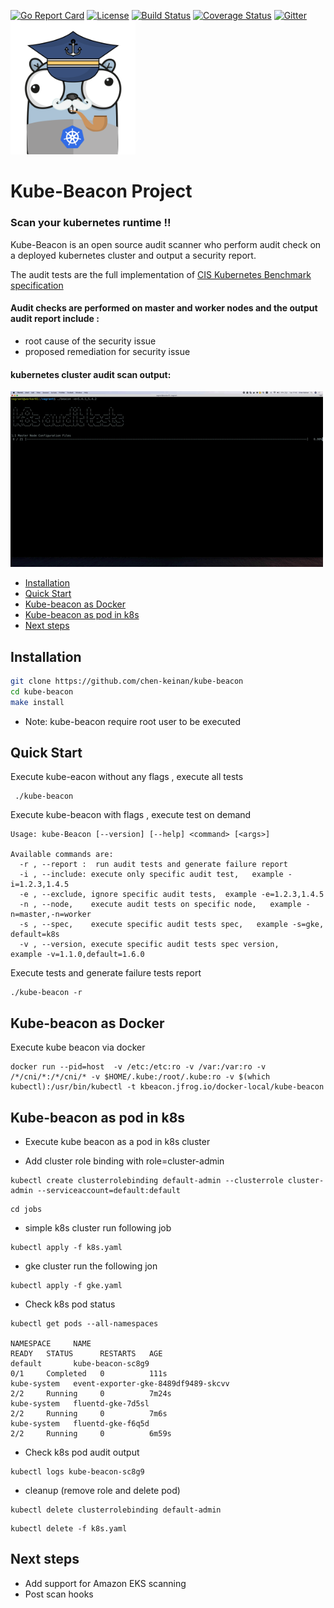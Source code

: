[![Go Report Card](https://goreportcard.com/badge/github.com/chen-keinan/beacon)](https://goreportcard.com/report/github.com/chen-keinan/beacon)
[![License](https://img.shields.io/badge/License-Apache%202.0-blue.svg)](https://github.com/chen-keinan/beacon/blob/main/LICENSE)
[![Build Status](https://travis-ci.com/chen-keinan/kube-beacon.svg?branch=main)](https://travis-ci.com/chen-keinan/kube-beacon)
[![Coverage Status](https://coveralls.io/repos/github/chen-keinan/kube-beacon/badge.svg?branch=main)](https://coveralls.io/github/chen-keinan/kube-beacon?branch=main)
[![Gitter](https://badges.gitter.im/kube-beacon/community.svg)](https://gitter.im/kube-beacon/community?utm_source=badge&utm_medium=badge&utm_campaign=pr-badge)
<br><img src="./pkg/images/beacon-gopher.png" width="200" alt="kube-beacon logo"><br>

# Kube-Beacon Project
###  Scan your kubernetes runtime !!
Kube-Beacon is an open source audit scanner who perform audit check on a deployed kubernetes cluster and output a security report.

The audit tests are the full implementation of [CIS Kubernetes Benchmark specification](https://www.cisecurity.org/benchmark/kubernetes/) <br>

#### Audit checks are performed  on master and worker nodes and the output audit report include :
* root cause of the security issue
* proposed remediation for security issue

#### kubernetes cluster audit scan output: 
![k8s audit](./pkg/images/beacon.gif) 

* [Installation](#installation)
* [Quick Start](#quick-start)
* [Kube-beacon as Docker](#Kube-beacon-as-Docker)
* [Kube-beacon as pod in k8s](#Kube-beacon-as-pod-in-k8s)
* [Next steps](#Next-steps)



## Installation

```sh
git clone https://github.com/chen-keinan/kube-beacon
cd kube-beacon
make install
```

- Note: kube-beacon require root user to be executed

## Quick Start

Execute kube-eacon without any flags , execute all tests 
```
 ./kube-beacon 

```

Execute kube-beacon  with flags , execute test on demand

```
Usage: kube-Beacon [--version] [--help] <command> [<args>]

Available commands are:
  -r , --report :  run audit tests and generate failure report
  -i , --include: execute only specific audit test,   example -i=1.2.3,1.4.5
  -e , --exclude, ignore specific audit tests,  example -e=1.2.3,1.4.5
  -n , --node,    execute audit tests on specific node,   example -n=master,-n=worker
  -s , --spec,    execute specific audit tests spec,   example -s=gke, default=k8s
  -v , --version, execute specific audit tests spec version,    example -v=1.1.0,default=1.6.0
```

Execute tests and generate failure tests report

```
./kube-beacon -r
```

## Kube-beacon as Docker

Execute kube beacon via docker 

```
docker run --pid=host  -v /etc:/etc:ro -v /var:/var:ro -v /*/cni/*:/*/cni/* -v $HOME/.kube:/root/.kube:ro -v $(which kubectl):/usr/bin/kubectl -t kbeacon.jfrog.io/docker-local/kube-beacon
```

## Kube-beacon as pod in k8s

- Execute kube beacon as a pod in k8s cluster

- Add cluster role binding with role=cluster-admin
```
kubectl create clusterrolebinding default-admin --clusterrole cluster-admin --serviceaccount=default:default
```
```
cd jobs
```
- simple k8s cluster run following job

```
kubectl apply -f k8s.yaml
```

- gke cluster run the following jon

```
kubectl apply -f gke.yaml
```


- Check k8s pod status
```
kubectl get pods --all-namespaces

NAMESPACE     NAME                                                        READY   STATUS      RESTARTS   AGE
default       kube-beacon-sc8g9                                           0/1     Completed   0          111s
kube-system   event-exporter-gke-8489df9489-skcvv                         2/2     Running     0          7m24s
kube-system   fluentd-gke-7d5sl                                           2/2     Running     0          7m6s
kube-system   fluentd-gke-f6q5d                                           2/2     Running     0          6m59s
```

- Check k8s pod audit output
```
kubectl logs kube-beacon-sc8g9 
```

- cleanup (remove role and delete pod)
```
kubectl delete clusterrolebinding default-admin
```
```
kubectl delete -f k8s.yaml
```

## Next steps
- Add support for Amazon EKS scanning
- Post scan hooks


